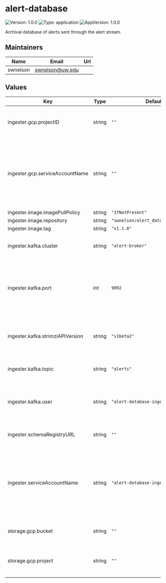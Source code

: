 # alert-database

![Version: 1.0.0](https://img.shields.io/badge/Version-1.0.0-informational?style=flat-square) ![Type: application](https://img.shields.io/badge/Type-application-informational?style=flat-square) ![AppVersion: 1.0.0](https://img.shields.io/badge/AppVersion-1.0.0-informational?style=flat-square)

Archival database of alerts sent through the alert stream.

## Maintainers

| Name | Email | Url |
| ---- | ------ | --- |
| swnelson | swnelson@uw.edu |  |

## Values

| Key | Type | Default | Description |
|-----|------|---------|-------------|
| ingester.gcp.projectID | string | `""` | Project ID which has the above GCP IAM service account |
| ingester.gcp.serviceAccountName | string | `""` | Name of a service account which has credentials granting access to the alert database's backing storage buckets. |
| ingester.image.imagePullPolicy | string | `"IfNotPresent"` |  |
| ingester.image.repository | string | `"swnelson/alert_database_ingester"` |  |
| ingester.image.tag | string | `"v1.1.0"` |  |
| ingester.kafka.cluster | string | `"alert-broker"` | Name of a Strimzi Kafka cluster to connect to. |
| ingester.kafka.port | int | `9092` | Port to connect to on the Strimzi Kafka cluster. It should be an internal listener that expects SCRAM SHA-512 auth. |
| ingester.kafka.strimziAPIVersion | string | `"v1beta2"` | API version of the Strimzi installation's custom resource definitions |
| ingester.kafka.topic | string | `"alerts"` | Name of the topic which will holds alert data. |
| ingester.kafka.user | string | `"alert-database-ingester"` | The username of the Kafka user identity used to connect to the broker. |
| ingester.schemaRegistryURL | string | `""` | URL of a schema registry instance |
| ingester.serviceAccountName | string | `"alert-database-ingester"` | The name of the Kubernetes ServiceAccount (*not* the Google Cloud IAM service account!) which is used by the alert database ingester. |
| storage.gcp.bucket | string | `""` | Name of a Google Cloud Storage bucket in GCP |
| storage.gcp.project | string | `""` | Name of a GCP project that has a bucket for database storage |

